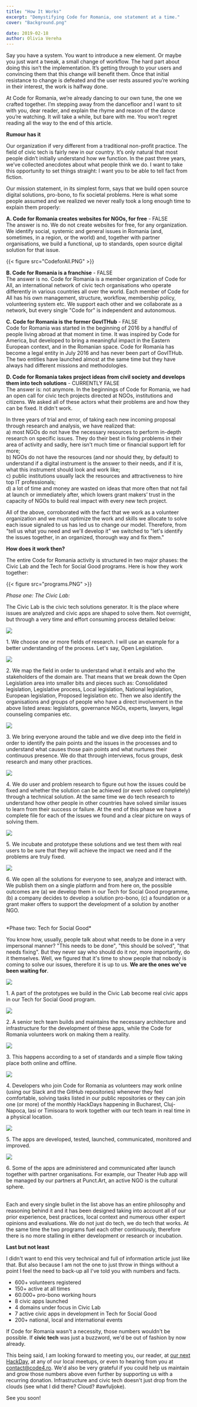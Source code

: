 ```yaml
---
title: "How It Works"
excerpt: "Demystifying Code for Romania, one statement at a time."
cover: "Background.png"

date: 2019-02-18
author: Olivia Vereha
---
```


Say you have a system. You want to introduce a new element. Or maybe you just want a tweak, a small change of workflow. The hard part about doing this isn’t the implementation. It’s getting through to your users and convincing them that this change will benefit them. Once that initial resistance to change is defeated and the user rests assured you’re working in their interest, the work is halfway done. 

At Code for Romania, we’re already dancing to our own tune, the one we crafted together. I’m stepping away from the dancefloor and I want to sit with you, dear reader, and explain the rhyme and reason of the dance you’re watching. It will take a while, but bare with me. You won’t regret reading all the way to the end of this article. 

**Rumour has it**

Our organization if very different from a traditional non-profit practice. The field of civic tech is fairly new in our country. It’s only natural that most people didn’t initially understand how we function. In the past three years, we’ve collected anecdotes about what people think we do. I want to take this opportunity to set things straight: I want you to be able to tell fact from fiction.

Our mission statement, in its simplest form, says that we build open source digital solutions, pro-bono, to fix societal problems. Here is what some people assumed and we realized we never really took a long enough time to explain them properly:

**A. Code for Romania creates websites for NGOs, for free** - FALSE   
The answer is no. We do not create websites for free, for any organization. We identify social, systemic and general issues in Romania (and, sometimes, in a region, or the world) and, together with partner organisations, we build a functional, up to standards, open source digital solution for that issue.

{{< figure src="CodeforAll.PNG" >}}

**B. Code for Romania is a franchise** - FALSE   
The answer is no. Code for Romania is a member organization of Code for All, an international network of civic tech organisations who operate differently in various countries all over the world. Each member of Code for All has his own management, structure, workflow, membership policy, volunteering system etc. We support each other and we collaborate as a network, but every single "Code for" is independent and autonomous.

**C. Code for Romania is the former GovITHub** - FALSE   
Code for Romania was started in the beginning of 2016 by a handful of people living abroad at that moment in time. It was inspired by Code for America, but developed to bring a meaningful impact in the Eastern European context, and in the Romanian space. Code for Romania has become a legal entity in July 2016 and has never been part of GovITHub. The two entities have launched almost at the same time but they have always had different missions and methodologies.

**D. Code for Romania takes project ideas from civil society and develops them into tech solutions** - CURRENTLY FALSE   
The answer is: not anymore. In the beginnings of Code for Romania, we had an open call for civic tech projects directed at NGOs, institutions and citizens. We asked all of these actors what their problems are and how they can be fixed. It didn't work.

In three years of trial and error, of taking each new incoming proposal through research and analysis, we have realized that:   
a) most NGOs do not have the necessary resources to perform in-depth research on specific issues. They do their best in fixing problems in their area of activity and sadly, here isn't much time or financial support left for more;   
b) NGOs do not have the resources (and nor should they, by default) to understand if a digital instrument is the answer to their needs, and if it is, what this instrument should look and work like;   
c) public institutions usually lack the resources and attractiveness to hire top IT professionals;   
d) a lot of time and money are wasted on ideas that more often that not fail at launch or immediately after, which lowers grant makers’ trust in the capacity of NGOs to build  real impact with every new tech project.

All of the above, corroborated with the fact that we work as a volunteer organization and we must optimize the work and skills we allocate to solve each issue signaled to us has led us to change our model. Therefore, from "tell us what you need and we'll develop it" we switched to "let's identify the issues together, in an organized, thorough way and fix them."

**How does it work then?**

The entire Code for Romania activity is structured in two major phases: the Civic Lab and the Tech for Social Good programs. Here is how they work together:

{{< figure src="programs.PNG" >}}

*Phase one: The Civic Lab:*

The Civic Lab is the civic tech solutions generator. It is the place where issues are analyzed and civic apps are shaped to solve them. Not overnight, but through a very time and effort consuming process detailed below:

<div class="media">
  <div class="media-left">
    <p class="image is-96x96">
      <img src="CivicLab01.PNG">
    </p>
  </div>
  <div class="media-content">
      <p>
        1. We choose one or more fields of research. I will use an example for a better understanding of the process. Let's say, Open Legislation.
      </p>
  </div>
</div>

<div class="media">
  <div class="media-left">
    <p class="image is-96x96">
      <img src="CivicLab02.PNG">
    </p>
  </div>
  <div class="media-content">
      <p>
        2. We map the field in order to understand what it entails and who the stakeholders of the domain are. That means that we break down the Open Legislation area into smaller bits and pieces such as: Consolidated legislation, Legislative process, Local legislation, National legislation, European legislation, Proposed legislation etc. Then we also identify the organisations and groups of people who have a direct involvement in the above listed areas: legislators, governance NGOs, experts, lawyers, legal counseling companies etc.
      </p>
  </div>
</div>

<div class="media">
  <div class="media-left">
    <p class="image is-96x96">
      <img src="CivicLab03.PNG">
    </p>
  </div>
  <div class="media-content">
      <p>
        3. We bring everyone around the table and we dive deep into the field in order to identify the pain points and the issues in the processes and to understand what causes those pain points and what nurtures their continuous presence. We do that through interviews, focus groups, desk research and many other practices.
      </p>
  </div>
</div>

<div class="media">
  <div class="media-left">
    <p class="image is-96x96">
      <img src="CivicLab04.PNG">
    </p>
  </div>
  <div class="media-content">
      <p>
        4. We do user and problem research to figure out how the issues could be fixed and whether the solution can be achieved (or even solved completely) through a technical solution. At the same time we do tech research to understand how other people in other countries have solved similar issues to learn from their success or failure. At the end of this phase we have a complete file for each of the issues we found and a clear picture on ways of solving them.
      </p>
  </div>
</div>

<div class="media">
  <div class="media-left">
    <p class="image is-96x96">
      <img src="CivicLab05.PNG">
    </p>
  </div>
  <div class="media-content">
      <p>
        5. We incubate and prototype these solutions and we test them with real users to be sure that they will achieve the impact we need and if the problems are truly fixed.
      </p>
  </div>
</div>

<div class="media">
  <div class="media-left">
    <p class="image is-96x96">
      <img src="CivicLab06.PNG">
    </p>
  </div>
  <div class="media-content">
      <p>
        6. We open all the solutions for everyone to see, analyze and interact with. We publish them on a single platform and from here on, the possible outcomes are (a) we develop them in our Tech for Social Good programme, (b) a company decides to develop a solution pro-bono, (c) a foundation or a grant maker offers to support the development of a solution by another NGO.
      </p>
  </div>
</div>

<br>
*Phase two: Tech for Social Good*

You know how, usually, people talk about what needs to be done in a very impersonal manner? "This needs to be done", "this should be solved", "that needs fixing". But they never say who should do it nor, more importantly, do it themselves. Well, we figured that it's time to show people that nobody is coming to solve our issues, therefore it is up to us. **We are the ones we've been waiting for**.

<div class="media">
  <div class="media-left">
    <p class="image is-96x96">
      <img src="tfsg01.PNG">
    </p>
  </div>
  <div class="media-content">
      <p>
        1. A part of the prototypes we build in the Civic Lab become real civic apps in our Tech for Social Good program.
      </p>
  </div>
</div>

<div class="media">
  <div class="media-left">
    <p class="image is-96x96">
      <img src="tfsg02.PNG">
    </p>
  </div>
  <div class="media-content">
      <p>
        2. A senior tech team builds and maintains the necessary architecture and infrastructure for the development of these apps, while the Code for Romania volunteers work on making them a reality.
      </p>
  </div>
</div>

<div class="media">
  <div class="media-left">
    <p class="image is-96x96">
      <img src="tfsg03.PNG">
    </p>
  </div>
  <div class="media-content">
      <p>
        3. This happens according to a set of standards and a simple flow taking place both online and offline.
      </p>
  </div>
</div>

<div class="media">
  <div class="media-left">
    <p class="image is-96x96">
      <img src="tfsg04.PNG">
    </p>
  </div>
  <div class="media-content">
      <p>
        4. Developers who join Code for Romania as volunteers may work online (using our Slack and the GitHub repositories) whenever they feel comfortable, solving tasks listed in our public repositories or they can join one (or more) of the monthly HackDays happening in Bucharest, Cluj-Napoca, Iasi or Timisoara to work together with our tech team in real time in a physical location.
      </p>
  </div>
</div>

<div class="media">
  <div class="media-left">
    <p class="image is-96x96">
      <img src="tfsg05.PNG">
    </p>
  </div>
  <div class="media-content">
      <p>
        5. The apps are developed, tested, launched, communicated, monitored and improved.
      </p>
  </div>
</div>

<div class="media">
  <div class="media-left">
    <p class="image is-96x96">
      <img src="tfsg06.PNG">
    </p>
  </div>
  <div class="media-content">
      <p>
        6. Some of the apps are administered and communicated after launch together with partner organisations. For example, our Theater Hub app will be managed by our partners at Punct.Art, an active NGO is the cultural sphere.
      </p>
  </div>
</div>

<br>
Each and every single bullet in the list above has an entire philosophy and reasoning behind it and it has been designed taking into account all of our prior experience, best practices, local context and numerous other expert opinions and evaluations. We do not just do tech, we do tech that works. At the same time the two programs fuel each other continuously, therefore there is no more stalling in either development or research or incubation.

**Last but not least**

I didn't want to end this very technical and full of information article just like that. But also because I am not the one to just throw in things without a point I feel the need to back-up all I've told you with numbers and facts.

* 600+ volunteers registered 
* 150+ active at all times
* 60.000+ pro-bono working hours
* 8 civic apps launched 
* 4 domains under focus in Civic Lab
* 7 active civic apps in development in Tech for Social Good
* 200+ national, local and international events 

If Code for Romania wasn't a necessity, those numbers wouldn't be possible. If **civic tech** was just a buzzword, we'd be out of fashion by now already. 

This being said, I am looking forward to meeting you, our reader, at [our next HackDay](https://tfsg.code4.ro/), at any of our local meetups, or even to hearing from you at contact@code4.ro. We'd also be very grateful if you could help us maintain and grow those numbers above even further by supporting us with a recurring donation. Infrastructure and civic tech doesn't just drop from the clouds (see what I did there? Cloud? #awfuljoke). 

See you soon! 





